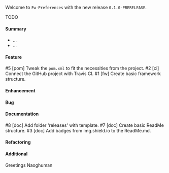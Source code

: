 Welcome to `Fw-Preferences` with the new release `0.1.0-PRERELEASE`.

TODO



#### Summary
* ...
* ...



#### Feature
#5 [pom] Tweak the `pom.xml` to fit the necessities from the project.
#2 [ci] Connect the GitHub project with Travis CI.
#1 [fw] Create basic framework structure.



#### Enhancement



#### Bug



#### Documentation
#8 [doc] Add folder 'releases' with template.
#7 [doc] Create basic ReadMe structure.
#3 [doc] Add badges from img.shield.io to the ReadMe.md.



#### Refactoring



#### Additional



Greetings
Naoghuman



[//]: # (Issues which will be integrated in this release)



[//]: # (Links)
[JavaFX]:http://docs.oracle.com/javase/8/javase-clienttechnologies.htm
[Maven]:http://maven.apache.org/
[NetBeans]:https://netbeans.org/
